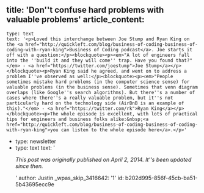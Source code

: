 title: 'Don''t confuse hard problems with valuable problems'
article_content:
  -
    type: text
    text: '<p>Loved this interchange between Joe Stump and Ryan King on the <a href="http://quickleft.com/blog/business-of-coding-business-of-coding-with-ryan-king">Business of Coding podcast</a>. Joe starts it off with a question:</p><blockquote><p><em>"A lot of engineers fall into the ''build it and they will come'' trap. Have you found that?"</em> - <a href="https://twitter.com/joestump">Joe Stump</a></p></blockquote><p>Ryan King said he agreed, and went on to address a problem I''ve observed as well:</p><blockquote><p><em>"People sometimes mistake hard problems (in the computer science sense) for valuable problems (in the business sense). Sometimes that venn diagram overlaps (like Google''s search algorithms). But there''s a number of cases where there''s a really valuable problem, but it''s not particularly hard on the technology side (AirBnB is an example of this)."</em> - <a href="https://twitter.com/rk">Ryan King</a></p></blockquote><p>The whole episode is excellent, with lots of practical tips for engineers and business folks alike:&nbsp;<a href="http://quickleft.com/blog/business-of-coding-business-of-coding-with-ryan-king">you can listen to the whole episode here</a>.</p>'
  -
    type: newsletter
  -
    type: text
    text: '<p><i>This post was originally published on April 2, 2014. It''s been updated since then.</i></p>'
author: Justin
_wpas_skip_3416642: '1'
id: b202d995-856f-45cb-ba51-5b43695ecc9e
